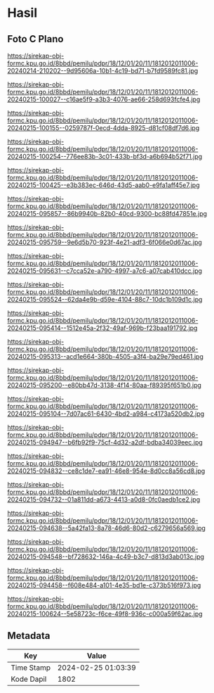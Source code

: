 # Hasil

## Foto C Plano

https://sirekap-obj-formc.kpu.go.id/8bbd/pemilu/pdpr/18/12/01/20/11/1812012011006-20240214-210202--9d95606a-10b1-4c19-bd71-b7fd9589fc81.jpg

https://sirekap-obj-formc.kpu.go.id/8bbd/pemilu/pdpr/18/12/01/20/11/1812012011006-20240215-100027--c16ae5f9-a3b3-4076-ae66-258d693fcfe4.jpg

https://sirekap-obj-formc.kpu.go.id/8bbd/pemilu/pdpr/18/12/01/20/11/1812012011006-20240215-100155--0259787f-0ecd-4dda-8925-d81cf08df7d6.jpg

https://sirekap-obj-formc.kpu.go.id/8bbd/pemilu/pdpr/18/12/01/20/11/1812012011006-20240215-100254--776ee83b-3c01-433b-bf3d-a6b694b52f71.jpg

https://sirekap-obj-formc.kpu.go.id/8bbd/pemilu/pdpr/18/12/01/20/11/1812012011006-20240215-100425--e3b383ec-646d-43d5-aab0-e9fa1aff45e7.jpg

https://sirekap-obj-formc.kpu.go.id/8bbd/pemilu/pdpr/18/12/01/20/11/1812012011006-20240215-095857--86b9940b-82b0-40cd-9300-bc88fd47851e.jpg

https://sirekap-obj-formc.kpu.go.id/8bbd/pemilu/pdpr/18/12/01/20/11/1812012011006-20240215-095759--9e6d5b70-923f-4e21-adf3-6f066e0d67ac.jpg

https://sirekap-obj-formc.kpu.go.id/8bbd/pemilu/pdpr/18/12/01/20/11/1812012011006-20240215-095631--c7cca52e-a790-4997-a7c6-a07cab410dcc.jpg

https://sirekap-obj-formc.kpu.go.id/8bbd/pemilu/pdpr/18/12/01/20/11/1812012011006-20240215-095524--62da4e9b-d59e-4104-88c7-10dc1b109d1c.jpg

https://sirekap-obj-formc.kpu.go.id/8bbd/pemilu/pdpr/18/12/01/20/11/1812012011006-20240215-095414--1512e45a-2f32-49af-969b-f23baa191792.jpg

https://sirekap-obj-formc.kpu.go.id/8bbd/pemilu/pdpr/18/12/01/20/11/1812012011006-20240215-095313--acd1e664-380b-4505-a3f4-ba29e79ed461.jpg

https://sirekap-obj-formc.kpu.go.id/8bbd/pemilu/pdpr/18/12/01/20/11/1812012011006-20240215-095200--e80bb47d-3138-4f14-80aa-f89395f651b0.jpg

https://sirekap-obj-formc.kpu.go.id/8bbd/pemilu/pdpr/18/12/01/20/11/1812012011006-20240215-095104--7d07ac61-6430-4bd2-a984-c4173a520db2.jpg

https://sirekap-obj-formc.kpu.go.id/8bbd/pemilu/pdpr/18/12/01/20/11/1812012011006-20240215-094947--b6fb92f9-75cf-4d32-a2df-bdba34039eec.jpg

https://sirekap-obj-formc.kpu.go.id/8bbd/pemilu/pdpr/18/12/01/20/11/1812012011006-20240215-094832--ce8c1de7-ea91-46e8-954e-8d0cc8a56cd8.jpg

https://sirekap-obj-formc.kpu.go.id/8bbd/pemilu/pdpr/18/12/01/20/11/1812012011006-20240215-094732--01a811dd-a673-4413-a0d8-0fc0aedb1ce2.jpg

https://sirekap-obj-formc.kpu.go.id/8bbd/pemilu/pdpr/18/12/01/20/11/1812012011006-20240215-094638--5a42fa13-8a78-46d6-80d2-c6279656a569.jpg

https://sirekap-obj-formc.kpu.go.id/8bbd/pemilu/pdpr/18/12/01/20/11/1812012011006-20240215-094548--bf728632-146a-4c49-b3c7-d813d3ab013c.jpg

https://sirekap-obj-formc.kpu.go.id/8bbd/pemilu/pdpr/18/12/01/20/11/1812012011006-20240215-094458--f608e484-a101-4e35-bd1e-c373b516f973.jpg

https://sirekap-obj-formc.kpu.go.id/8bbd/pemilu/pdpr/18/12/01/20/11/1812012011006-20240215-100624--5e58723c-f6ce-49f8-936c-c000a59f62ac.jpg


## Metadata

| Key        | Value               |
| ---------- | ------------------- |
| Time Stamp | 2024-02-25 01:03:39 |
| Kode Dapil | 1802                |



